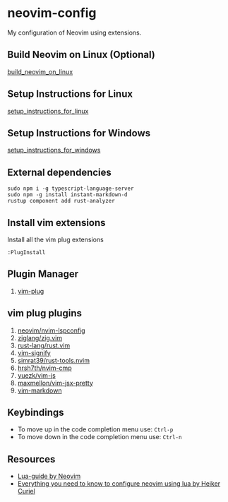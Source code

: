 # neovim-config
My configuration of Neovim using extensions.

## Build Neovim on Linux (Optional)
[build_neovim_on_linux](./build_neovim_on_linux.md)

## Setup Instructions for Linux
[setup_instructions_for_linux](./setup_instructions_for_linux.md)

## Setup Instructions for Windows
[setup_instructions_for_windows](./setup_instructions_for_windows.md)

## External dependencies
```
sudo npm i -g typescript-language-server
sudo npm -g install instant-markdown-d
rustup component add rust-analyzer
```

## Install vim extensions

Install all the vim plug extensions
```
:PlugInstall
```

## Plugin Manager
1. [vim-plug](https://github.com/junegunn/vim-plug)

## vim plug plugins
1. [neovim/nvim-lspconfig](https://github.com/neovim/nvim-lspconfig)
2. [ziglang/zig.vim](https://github.com/ziglang/zig.vim)
3. [rust-lang/rust.vim](https://github.com/rust-lang/rust.vim) 
4. [vim-signify](https://github.com/mhinz/vim-signify)
5. [simrat39/rust-tools.nvim](https://github.com/simrat39/rust-tools.nvim)
6. [hrsh7th/nvim-cmp](https://github.com/hrsh7th/nvim-cmp)
7. [yuezk/vim-js](https://github.com/yuezk/vim-js)
8. [maxmellon/vim-jsx-pretty](https://github.com/MaxMEllon/vim-jsx-pretty)
9. [vim-markdown](https://github.com/preservim/vim-markdown)

## Keybindings
- To move up in the code completion menu use: `Ctrl-p`
- To move down in the code completion menu use: `Ctrl-n`

## Resources
* [Lua-guide by Neovim](https://neovim.io/doc/user/lua-guide.html)
* [Everything you need to know to configure neovim using lua by Heiker Curiel](https://vonheikemen.github.io/devlog/tools/configuring-neovim-using-lua/)

